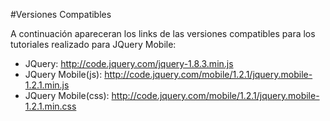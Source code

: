 #Versiones Compatibles

A continuación apareceran los links de las versiones compatibles para los tutoriales realizado para JQuery Mobile:

- JQuery: http://code.jquery.com/jquery-1.8.3.min.js
- JQuery Mobile(js): http://code.jquery.com/mobile/1.2.1/jquery.mobile-1.2.1.min.js
- JQuery Mobile(css): http://code.jquery.com/mobile/1.2.1/jquery.mobile-1.2.1.min.css
